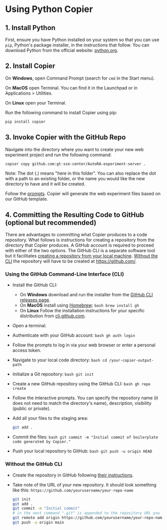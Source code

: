# Using Python Copier

## 1. Install Python

First, ensure you have Python installed on your system so that you can use `pip`, Python's package installer, in the instructions that follow. You can download Python from the official website: [python.org](https://www.python.org/).

## 2. Install Copier

On **Windows**, open Command Prompt (search for `cmd` in the Start menu).

On **MacOS** open Terminal. You can find it in the Launchpad or in Applications > Utilities.

On **Linux** open your Terminal.

Run the following command to install Copier using pip:

   ```sh
   pip install copier
   ```

## 3. Invoke Copier with the GitHub Repo

Navigate into the directory where you want to create your new web experiment project and run the following command:

   ```sh
   copier copy github.com:gt-sse-center/AutoRA-experiment-server .
   ```
   
Note: The dot (.) means "here in this folder". You can also replace the dot with a path to an existing folder, or the name you would like the new directory to have and it will be created.

Follow the [prompts](docs%questionnaire.md). Copier will generate the web experiment files based on our GitHub template.

## 4. Committing the Resulting Code to GitHub (optional but recommended)

There are advantages to committing what Copier produces to a code repository. What follows is instructions for creating a repository from the directory that Copier produces. A GitHub account is required to proceed with either of the two options. The GitHub CLI is a separate software tool but it facilitates [creating a repository from your local machine](#with-the-github-command-line-interface-cli). [Without the CLI](#without-the-github-cli) the repository will have to be created at https://github.com/.

### Using the GitHub Command-Line Interface (CLI)
- Install the GitHub CLI:
  - On **Windows** download and run the installer from the [GitHub CLI releases page](https://github.com/cli/cli/releases).
  - On **MacOS** install using [Homebrew](https://brew.sh/):
        ```bash
        brew install gh
        ```
  - On **Linux** Follow the installation instructions for your specific distribution from [cli.github.com](https://cli.github.com/).
    
- Open a terminal.

- Authenticate with your GitHub account:
      ```bash
      gh auth login
      ```
- Follow the prompts to log in via your web browser or enter a personal access token.

- Navigate to your local code directory:
      ```bash
      cd /your-copier-output-path
      ```
- Initialize a Git repository:
      ```bash
      git init
      ```
- Create a new GitHub repository using the GitHub CLI:
      ```bash
      gh repo create
      ```
- Follow the interactive prompts. You can specify the repository name (it does not need to match the directory's name), description, visibility (public or private).

- Add all your files to the staging area:
  ```bash
  git add .
  ```
- Commit the files:
      ```bash
      git commit -m "Initial commit of boilerplate code generated by Copier."
      ```
- Push your local repository to GitHub:
      ```bash
      git push -u origin HEAD
      ```

### Without the GitHub CLI

- Create the repository in GitHub following [their instructions](https://docs.github.com/en/repositories/creating-and-managing-repositories/creating-a-new-repository). 

- Take note of the URL of your new repository. It should look something like this: `https://github.com/yourusername/your-repo-name`
   ```sh
   git init
   git add .
   git commit -m "Initial commit"
   # in the next command ".git" is appended to the repository URL you noted above
   git remote add origin https://github.com/yourusername/your-repo-name.git
   git push -u origin main
   ```